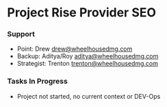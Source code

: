 # Project Rise Provider SEO

### Support

- Point: Drew <drew@wheelhousedmg.com>
- Backup: Aditya/Roy <aditya@wheelhousedmg.com>
- Strategist: Trenton <trenton@wheelhousedmg.com>

### Tasks In Progress

- Project not started, no current context or DEV-Ops